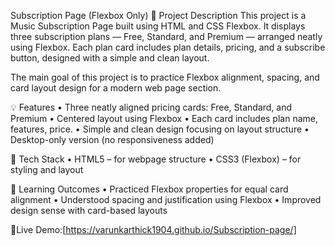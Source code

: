  Subscription Page (Flexbox Only)
📄 Project Description
This project is a Music Subscription Page built using HTML and CSS Flexbox.
It displays three subscription plans — Free, Standard, and Premium — arranged neatly using Flexbox.
Each plan card includes plan details, pricing, and a subscribe button, designed with a simple and clean layout.

The main goal of this project is to practice Flexbox alignment, spacing, and card layout design for a modern web page section.

💡 Features
• Three neatly aligned pricing cards: Free, Standard, and Premium
• Centered layout using Flexbox
• Each card includes plan name, features, price.
• Simple and clean design focusing on layout structure
• Desktop-only version (no responsiveness added)

🧰 Tech Stack
• HTML5 – for webpage structure
• CSS3 (Flexbox) – for styling and layout

🎯 Learning Outcomes
• Practiced Flexbox properties for equal card alignment
• Understood spacing and justification using Flexbox
• Improved design sense with card-based layouts

🔗Live Demo:[https://varunkarthick1904.github.io/Subscription-page/]
